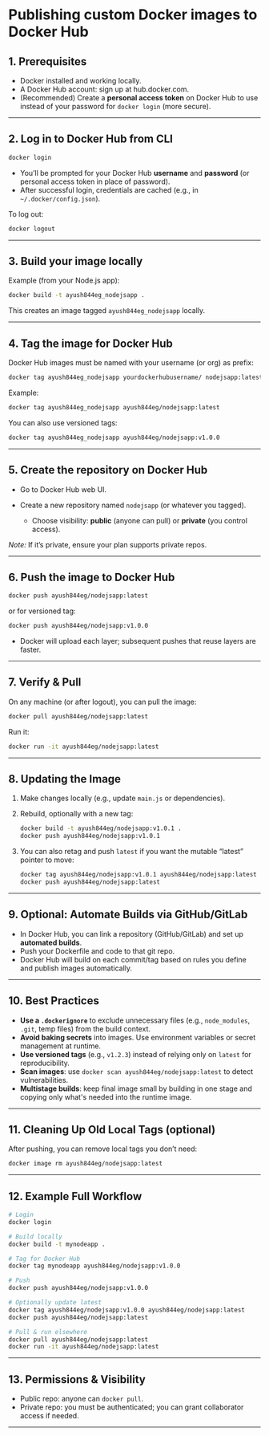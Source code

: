 # **Publishing custom Docker images to Docker Hub**

## **1. Prerequisites**

* Docker installed and working locally.
* A Docker Hub account: sign up at hub.docker.com.
* (Recommended) Create a **personal access token** on Docker Hub to use instead of your password for `docker login` (more secure).

---

## **2. Log in to Docker Hub from CLI**

```bash
docker login
```

* You’ll be prompted for your Docker Hub **username** and **password** (or personal access token in place of password).
* After successful login, credentials are cached (e.g., in `~/.docker/config.json`).

To log out:

```bash
docker logout
```

---

## **3. Build your image locally**

Example (from your Node.js app):

```bash
docker build -t ayush844eg_nodejsapp .
```

This creates an image tagged `ayush844eg_nodejsapp` locally.

---

## **4. Tag the image for Docker Hub**

Docker Hub images must be named with your username (or org) as prefix:

```bash
docker tag ayush844eg_nodejsapp yourdockerhubusername/ nodejsapp:latest
```

Example:

```bash
docker tag ayush844eg_nodejsapp ayush844eg/nodejsapp:latest
```

You can also use versioned tags:

```bash
docker tag ayush844eg_nodejsapp ayush844eg/nodejsapp:v1.0.0
```

---

## **5. Create the repository on Docker Hub**

* Go to Docker Hub web UI.
* Create a new repository named `nodejsapp` (or whatever you tagged).

  * Choose visibility: **public** (anyone can pull) or **private** (you control access).

*Note:* If it’s private, ensure your plan supports private repos.

---

## **6. Push the image to Docker Hub**

```bash
docker push ayush844eg/nodejsapp:latest
```

or for versioned tag:

```bash
docker push ayush844eg/nodejsapp:v1.0.0
```

* Docker will upload each layer; subsequent pushes that reuse layers are faster.

---

## **7. Verify & Pull**

On any machine (or after logout), you can pull the image:

```bash
docker pull ayush844eg/nodejsapp:latest
```

Run it:

```bash
docker run -it ayush844eg/nodejsapp:latest
```

---

## **8. Updating the Image**

1. Make changes locally (e.g., update `main.js` or dependencies).
2. Rebuild, optionally with a new tag:

   ```bash
   docker build -t ayush844eg/nodejsapp:v1.0.1 .
   docker push ayush844eg/nodejsapp:v1.0.1
   ```
3. You can also retag and push `latest` if you want the mutable “latest” pointer to move:

   ```bash
   docker tag ayush844eg/nodejsapp:v1.0.1 ayush844eg/nodejsapp:latest
   docker push ayush844eg/nodejsapp:latest
   ```

---

## **9. Optional: Automate Builds via GitHub/GitLab**

* In Docker Hub, you can link a repository (GitHub/GitLab) and set up **automated builds**.
* Push your Dockerfile and code to that git repo.
* Docker Hub will build on each commit/tag based on rules you define and publish images automatically.

---

## **10. Best Practices**

* **Use a `.dockerignore`** to exclude unnecessary files (e.g., `node_modules`, `.git`, temp files) from the build context.
* **Avoid baking secrets** into images. Use environment variables or secret management at runtime.
* **Use versioned tags** (e.g., `v1.2.3`) instead of relying only on `latest` for reproducibility.
* **Scan images**: use `docker scan ayush844eg/nodejsapp:latest` to detect vulnerabilities.
* **Multistage builds**: keep final image small by building in one stage and copying only what's needed into the runtime image.

---

## **11. Cleaning Up Old Local Tags (optional)**

After pushing, you can remove local tags you don’t need:

```bash
docker image rm ayush844eg/nodejsapp:latest
```

---

## **12. Example Full Workflow**

```bash
# Login
docker login

# Build locally
docker build -t mynodeapp .

# Tag for Docker Hub
docker tag mynodeapp ayush844eg/nodejsapp:v1.0.0

# Push
docker push ayush844eg/nodejsapp:v1.0.0

# Optionally update latest
docker tag ayush844eg/nodejsapp:v1.0.0 ayush844eg/nodejsapp:latest
docker push ayush844eg/nodejsapp:latest

# Pull & run elsewhere
docker pull ayush844eg/nodejsapp:latest
docker run -it ayush844eg/nodejsapp:latest
```

---

## **13. Permissions & Visibility**

* Public repo: anyone can `docker pull`.
* Private repo: you must be authenticated; you can grant collaborator access if needed.

---

